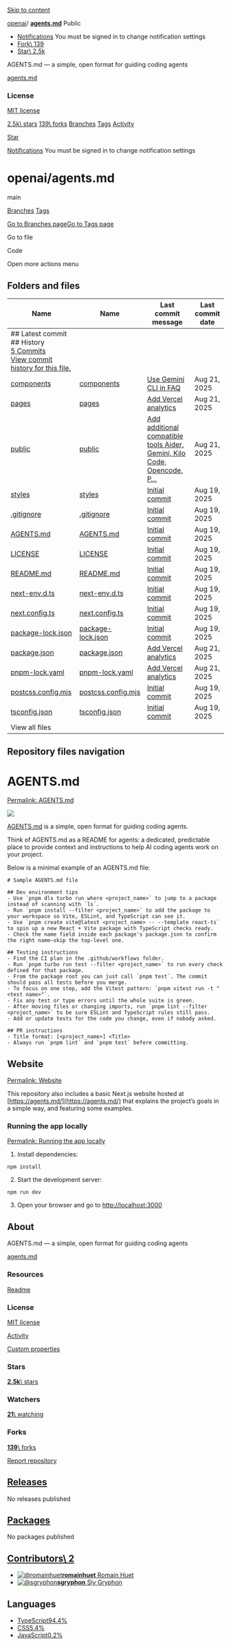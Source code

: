 [Skip to content](https://github.com/openai/agents.md#start-of-content)

[openai](https://github.com/openai)/ **[agents.md](https://github.com/openai/agents.md)** Public

- [Notifications](https://github.com/login?return_to=%2Fopenai%2Fagents.md) You must be signed in to change notification settings
- [Fork\\
139](https://github.com/login?return_to=%2Fopenai%2Fagents.md)
- [Star\\
2.5k](https://github.com/login?return_to=%2Fopenai%2Fagents.md)


AGENTS.md — a simple, open format for guiding coding agents


[agents.md](https://agents.md/ "https://agents.md")

### License

[MIT license](https://github.com/openai/agents.md/blob/main/LICENSE)

[2.5k\\
stars](https://github.com/openai/agents.md/stargazers) [139\\
forks](https://github.com/openai/agents.md/forks) [Branches](https://github.com/openai/agents.md/branches) [Tags](https://github.com/openai/agents.md/tags) [Activity](https://github.com/openai/agents.md/activity)

[Star](https://github.com/login?return_to=%2Fopenai%2Fagents.md)

[Notifications](https://github.com/login?return_to=%2Fopenai%2Fagents.md) You must be signed in to change notification settings

# openai/agents.md

main

[Branches](https://github.com/openai/agents.md/branches) [Tags](https://github.com/openai/agents.md/tags)

[Go to Branches page](https://github.com/openai/agents.md/branches)[Go to Tags page](https://github.com/openai/agents.md/tags)

Go to file

Code

Open more actions menu

## Folders and files

| Name | Name | Last commit message | Last commit date |
| --- | --- | --- | --- |
| ## Latest commit<br>## History<br>[5 Commits](https://github.com/openai/agents.md/commits/main/)<br>[View commit history for this file.](https://github.com/openai/agents.md/commits/main/) |
| [components](https://github.com/openai/agents.md/tree/main/components "components") | [components](https://github.com/openai/agents.md/tree/main/components "components") | [Use Gemini CLI in FAQ](https://github.com/openai/agents.md/commit/804f3c03dae0d475af761108c3f3b716de09a48d "Use Gemini CLI in FAQ") | Aug 21, 2025 |
| [pages](https://github.com/openai/agents.md/tree/main/pages "pages") | [pages](https://github.com/openai/agents.md/tree/main/pages "pages") | [Add Vercel analytics](https://github.com/openai/agents.md/commit/d1a2c8688d42a83ba15cf12915a587ecc8be8366 "Add Vercel analytics") | Aug 21, 2025 |
| [public](https://github.com/openai/agents.md/tree/main/public "public") | [public](https://github.com/openai/agents.md/tree/main/public "public") | [Add additional compatible tools Aider, Gemini, Kilo Code, Opencode, P…](https://github.com/openai/agents.md/commit/4ad4c1bf2781c5be2dd02a1c7497c2877dbea9d1 "Add additional compatible tools Aider, Gemini, Kilo Code, Opencode, Phoenix, Zed (fixes #5) (#6)  * Add compatibility for Aider, Google Gemini, Kilo Code, OpenCode, Phoenix, Zed  * Add FAQ for configuring Aider, Gemini  * Make logo paths consistent") | Aug 21, 2025 |
| [styles](https://github.com/openai/agents.md/tree/main/styles "styles") | [styles](https://github.com/openai/agents.md/tree/main/styles "styles") | [Initial commit](https://github.com/openai/agents.md/commit/ba9474a69e9a2c0c4176713843b78e8f54377941 "Initial commit") | Aug 19, 2025 |
| [.gitignore](https://github.com/openai/agents.md/blob/main/.gitignore ".gitignore") | [.gitignore](https://github.com/openai/agents.md/blob/main/.gitignore ".gitignore") | [Initial commit](https://github.com/openai/agents.md/commit/ba9474a69e9a2c0c4176713843b78e8f54377941 "Initial commit") | Aug 19, 2025 |
| [AGENTS.md](https://github.com/openai/agents.md/blob/main/AGENTS.md "AGENTS.md") | [AGENTS.md](https://github.com/openai/agents.md/blob/main/AGENTS.md "AGENTS.md") | [Initial commit](https://github.com/openai/agents.md/commit/ba9474a69e9a2c0c4176713843b78e8f54377941 "Initial commit") | Aug 19, 2025 |
| [LICENSE](https://github.com/openai/agents.md/blob/main/LICENSE "LICENSE") | [LICENSE](https://github.com/openai/agents.md/blob/main/LICENSE "LICENSE") | [Initial commit](https://github.com/openai/agents.md/commit/ba9474a69e9a2c0c4176713843b78e8f54377941 "Initial commit") | Aug 19, 2025 |
| [README.md](https://github.com/openai/agents.md/blob/main/README.md "README.md") | [README.md](https://github.com/openai/agents.md/blob/main/README.md "README.md") | [Initial commit](https://github.com/openai/agents.md/commit/ba9474a69e9a2c0c4176713843b78e8f54377941 "Initial commit") | Aug 19, 2025 |
| [next-env.d.ts](https://github.com/openai/agents.md/blob/main/next-env.d.ts "next-env.d.ts") | [next-env.d.ts](https://github.com/openai/agents.md/blob/main/next-env.d.ts "next-env.d.ts") | [Initial commit](https://github.com/openai/agents.md/commit/ba9474a69e9a2c0c4176713843b78e8f54377941 "Initial commit") | Aug 19, 2025 |
| [next.config.ts](https://github.com/openai/agents.md/blob/main/next.config.ts "next.config.ts") | [next.config.ts](https://github.com/openai/agents.md/blob/main/next.config.ts "next.config.ts") | [Initial commit](https://github.com/openai/agents.md/commit/ba9474a69e9a2c0c4176713843b78e8f54377941 "Initial commit") | Aug 19, 2025 |
| [package-lock.json](https://github.com/openai/agents.md/blob/main/package-lock.json "package-lock.json") | [package-lock.json](https://github.com/openai/agents.md/blob/main/package-lock.json "package-lock.json") | [Initial commit](https://github.com/openai/agents.md/commit/ba9474a69e9a2c0c4176713843b78e8f54377941 "Initial commit") | Aug 19, 2025 |
| [package.json](https://github.com/openai/agents.md/blob/main/package.json "package.json") | [package.json](https://github.com/openai/agents.md/blob/main/package.json "package.json") | [Add Vercel analytics](https://github.com/openai/agents.md/commit/d1a2c8688d42a83ba15cf12915a587ecc8be8366 "Add Vercel analytics") | Aug 21, 2025 |
| [pnpm-lock.yaml](https://github.com/openai/agents.md/blob/main/pnpm-lock.yaml "pnpm-lock.yaml") | [pnpm-lock.yaml](https://github.com/openai/agents.md/blob/main/pnpm-lock.yaml "pnpm-lock.yaml") | [Add Vercel analytics](https://github.com/openai/agents.md/commit/d1a2c8688d42a83ba15cf12915a587ecc8be8366 "Add Vercel analytics") | Aug 21, 2025 |
| [postcss.config.mjs](https://github.com/openai/agents.md/blob/main/postcss.config.mjs "postcss.config.mjs") | [postcss.config.mjs](https://github.com/openai/agents.md/blob/main/postcss.config.mjs "postcss.config.mjs") | [Initial commit](https://github.com/openai/agents.md/commit/ba9474a69e9a2c0c4176713843b78e8f54377941 "Initial commit") | Aug 19, 2025 |
| [tsconfig.json](https://github.com/openai/agents.md/blob/main/tsconfig.json "tsconfig.json") | [tsconfig.json](https://github.com/openai/agents.md/blob/main/tsconfig.json "tsconfig.json") | [Initial commit](https://github.com/openai/agents.md/commit/ba9474a69e9a2c0c4176713843b78e8f54377941 "Initial commit") | Aug 19, 2025 |
| View all files |

## Repository files navigation

# AGENTS.md

[Permalink: AGENTS.md](https://github.com/openai/agents.md#agentsmd)

[![](https://camo.githubusercontent.com/0441657806fba5628054f7f2a01cdfa42acceb81913b6b66e66cafd004caa840/68747470733a2f2f6167656e74732e6d642f6f672e706e67)](https://camo.githubusercontent.com/0441657806fba5628054f7f2a01cdfa42acceb81913b6b66e66cafd004caa840/68747470733a2f2f6167656e74732e6d642f6f672e706e67)

[AGENTS.md](https://agents.md/) is a simple, open format for guiding coding agents.

Think of AGENTS.md as a README for agents: a dedicated, predictable place
to provide context and instructions to help AI coding agents work on your project.

Below is a minimal example of an AGENTS.md file:

```
# Sample AGENTS.md file

## Dev environment tips
- Use `pnpm dlx turbo run where <project_name>` to jump to a package instead of scanning with `ls`.
- Run `pnpm install --filter <project_name>` to add the package to your workspace so Vite, ESLint, and TypeScript can see it.
- Use `pnpm create vite@latest <project_name> -- --template react-ts` to spin up a new React + Vite package with TypeScript checks ready.
- Check the name field inside each package's package.json to confirm the right name—skip the top-level one.

## Testing instructions
- Find the CI plan in the .github/workflows folder.
- Run `pnpm turbo run test --filter <project_name>` to run every check defined for that package.
- From the package root you can just call `pnpm test`. The commit should pass all tests before you merge.
- To focus on one step, add the Vitest pattern: `pnpm vitest run -t "<test name>"`.
- Fix any test or type errors until the whole suite is green.
- After moving files or changing imports, run `pnpm lint --filter <project_name>` to be sure ESLint and TypeScript rules still pass.
- Add or update tests for the code you change, even if nobody asked.

## PR instructions
- Title format: [<project_name>] <Title>
- Always run `pnpm lint` and `pnpm test` before committing.
```

## Website

[Permalink: Website](https://github.com/openai/agents.md#website)

This repository also includes a basic Next.js website hosted at [https://agents.md/](https://agents.md/)
that explains the project’s goals in a simple way, and featuring some examples.

### Running the app locally

[Permalink: Running the app locally](https://github.com/openai/agents.md#running-the-app-locally)

1. Install dependencies:



```
npm install
```

2. Start the development server:



```
npm run dev
```

3. Open your browser and go to [http://localhost:3000](http://localhost:3000/)

## About

AGENTS.md — a simple, open format for guiding coding agents


[agents.md](https://agents.md/ "https://agents.md")

### Resources

[Readme](https://github.com/openai/agents.md#readme-ov-file)

### License

[MIT license](https://github.com/openai/agents.md#MIT-1-ov-file)

[Activity](https://github.com/openai/agents.md/activity)

[Custom properties](https://github.com/openai/agents.md/custom-properties)

### Stars

[**2.5k**\\
stars](https://github.com/openai/agents.md/stargazers)

### Watchers

[**21**\\
watching](https://github.com/openai/agents.md/watchers)

### Forks

[**139**\\
forks](https://github.com/openai/agents.md/forks)

[Report repository](https://github.com/contact/report-content?content_url=https%3A%2F%2Fgithub.com%2Fopenai%2Fagents.md&report=openai+%28user%29)

## [Releases](https://github.com/openai/agents.md/releases)

No releases published

## [Packages](https://github.com/orgs/openai/packages?repo_name=agents.md)

No packages published

## [Contributors\  2](https://github.com/openai/agents.md/graphs/contributors)

- [![@romainhuet](https://avatars.githubusercontent.com/u/27232?s=64&v=4)](https://github.com/romainhuet)[**romainhuet** Romain Huet](https://github.com/romainhuet)
- [![@sgryphon](https://avatars.githubusercontent.com/u/339293?s=64&v=4)](https://github.com/sgryphon)[**sgryphon** Sly Gryphon](https://github.com/sgryphon)

## Languages

- [TypeScript94.4%](https://github.com/openai/agents.md/search?l=typescript)
- [CSS5.4%](https://github.com/openai/agents.md/search?l=css)
- [JavaScript0.2%](https://github.com/openai/agents.md/search?l=javascript)